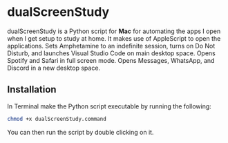 # dualScreenStudy

dualScreenStudy is a Python script for **Mac** for automating the apps I open when I get setup to study at home. It makes use of AppleScript to open the applications. Sets Amphetamine to an indefinite session, turns on Do Not Disturb, and launches Visual Studio Code on main desktop space. Opens Spotify and Safari in full screen mode. Opens Messages, WhatsApp, and Discord in a new desktop space.

## Installation

In Terminal make the Python script executable by running the following:

```bash
chmod +x dualScreenStudy.command
```

You can then run the script by double clicking on it.
